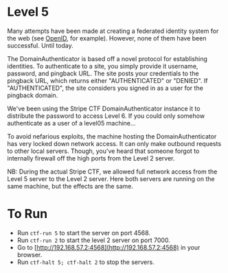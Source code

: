 # Level 5

Many attempts have been made at creating a federated identity system for the
web (see [OpenID][1], for example). However, none of them have been successful.
Until today.

The DomainAuthenticator is based off a novel protocol for establishing
identities. To authenticate to a site, you simply provide it username,
password, and pingback URL. The site posts your credentials to the pingback
URL, which returns either "AUTHENTICATED" or "DENIED". If "AUTHENTICATED", the
site considers you signed in as a user for the pingback domain.

We've been using the Stripe CTF DomainAuthenticator instance it to distribute
the password to access Level 6. If you could only somehow authenticate as a
user of a level05 machine...

To avoid nefarious exploits, the machine hosting the DomainAuthenticator has
very locked down network access. It can only make outbound requests to other
local servers. Though, you've heard that someone forgot to internally firewall
off the high ports from the Level 2 server.

NB: During the actual Stripe CTF, we allowed full network access from the
Level 5 server to the Level 2 server. Here both servers are running on the same
machine, but the effects are the same.

# To Run

* Run `ctf-run 5` to start the server on port 4568.
* Run `ctf-run 2` to start the level 2 server on port 7000.
* Go to [http://192.168.57.2:4568](http://192.168.57.2:4568) in your browser.
* Run `ctf-halt 5; ctf-halt 2` to stop the servers.

[1]: http://openid.net/
